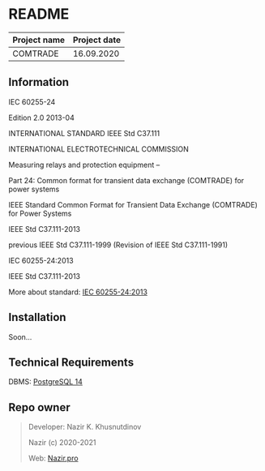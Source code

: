 # README #

| Project name | Project date |
| ------------ | ------------ |
| COMTRADE     | 16.09.2020   |

Information
-----------

IEC 60255-24

Edition 2.0    2013-04

INTERNATIONAL STANDARD IEEE Std C37.111

INTERNATIONAL ELECTROTECHNICAL COMMISSION

Measuring relays and protection equipment –

Part 24: Common format for transient data exchange (COMTRADE) for power systems

IEEE Standard Common Format for Transient Data Exchange (COMTRADE) for Power Systems

IEEE Std C37.111-2013

previous IEEE Std C37.111-1999 (Revision of IEEE Std C37.111-1991)

IEC 60255-24:2013

IEEE Std C37.111-2013

More about standard: [IEC 60255-24:2013][IEC]

Installation
------------

Soon...


Technical Requirements
----------------------

DBMS: [PostgreSQL 14][DBMS]


Repo owner
----------
> Developer: Nazir K. Khusnutdinov
>
> Nazir (c) 2020-2021
>
> Web: [Nazir.pro][Web]

[IEC]: https://webstore.iec.ch/publication/117
[DBMS]: https://www.postgresql.org/
[Web]: https://Nazir.pro